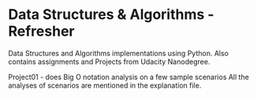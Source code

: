 # Data Structures & Algorithms - Refresher
Data Structures and Algorithms implementations using Python. 
Also contains assignments and Projects from Udacity Nanodegree.

Project01 - does Big O notation analysis on a few sample scenarios
All the analyses of scenarios are mentioned in the explanation file.

